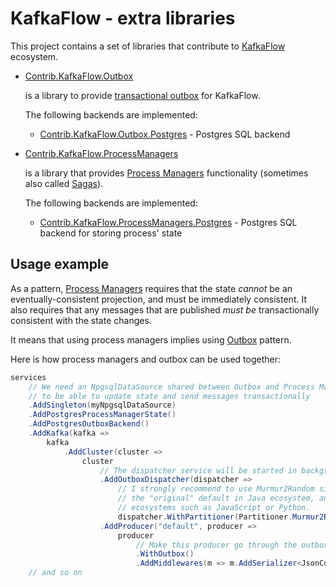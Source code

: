 # KafkaFlow - extra libraries

This project contains a set of libraries that contribute to [KafkaFlow](https://github.com/Farfetch/kafkaflow)
ecosystem.

- [Contrib.KafkaFlow.Outbox](./src/Contrib.KafkaFlow.Outbox/Readme.md)

  is a library to provide [transactional outbox](https://microservices.io/patterns/data/transactional-outbox.html)
  for KafkaFlow.

  The following backends are implemented:

  - [Contrib.KafkaFlow.Outbox.Postgres](./src/Contrib.KafkaFlow.Outbox.Postgres) - Postgres SQL backend


- [Contrib.KafkaFlow.ProcessManagers](./src/Contrib.KafkaFlow.ProcessManagers/Readme.md)

  is a library that provides [Process Managers](https://www.enterpriseintegrationpatterns.com/patterns/messaging/ProcessManager.html)
  functionality (sometimes also called [Sagas](./src/Contrib.KafkaFlow.ProcessManagers/docs/pm-or-saga.md)).

  The following backends are implemented:

  - [Contrib.KafkaFlow.ProcessManagers.Postgres](./src/Contrib.KafkaFlow.ProcessManagers.Postgres) -
    Postgres SQL backend for storing process' state

## Usage example

As a pattern, [Process Managers](./src/Contrib.KafkaFlow.ProcessManagers/Readme.md)
requires that the state _cannot_ be an eventually-consistent projection, and must be immediately consistent.
It also requires that any messages that are published _must be_ transactionally consistent with the state changes.

It means that using process managers implies using [Outbox](./src/Contrib.KafkaFlow.Outbox/Readme.md) pattern.

Here is how process managers and outbox can be used together:

```csharp
services
    // We need an NpgsqlDataSource shared between Outbox and Process Managers
    // to be able to update state and send messages transactionally
    .AddSingleton(myNpgsqlDataSource)
    .AddPostgresProcessManagerState()
    .AddPostgresOutboxBackend()
    .AddKafka(kafka =>
        kafka
            .AddCluster(cluster =>
                cluster
                    // The dispatcher service will be started in background
                    .AddOutboxDispatcher(dispatcher =>
                        // I strongly recommend to use Murmur2Random since it is
                        // the "original" default in Java ecosystem, and is shared by other
                        // ecosystems such as JavaScript or Python.
                        dispatcher.WithPartitioner(Partitioner.Murmur2Random))
                    .AddProducer("default", producer =>
                        producer
                            // Make this producer go through the outbox
                            .WithOutbox()
                            .AddMiddlewares(m => m.AddSerializer<JsonCoreSerializer>()))
    // and so on
```

